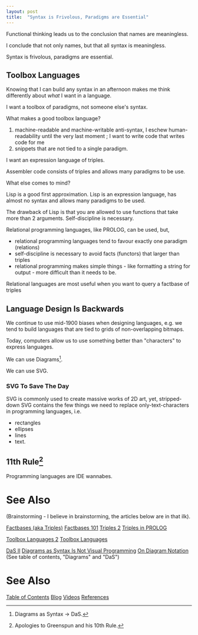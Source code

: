 ```yaml
---
layout: post
title:  "Syntax is Frivolous, Paradigms are Essential"
---
```


Functional thinking leads us to the conclusion that names are meaningless.

I conclude that not only names, but that all syntax is meaningless.

Syntax is frivolous, paradigms are essential.

## Toolbox Languages
Knowing that I can build any syntax in an afternoon makes me think differently about *what* I want in a language.

I want a toolbox of paradigms, not someone else's syntax.

What makes a good toolbox language?
1. machine-readable and machine-writable anti-syntax, I eschew human-readability until the very last moment ; I want to write code that writes code for me
2. snippets that are not tied to a single paradigm.

I want an expression language of triples.

Assembler code consists of triples and allows many paradigms to be use.

What else comes to mind?

Lisp is a good first approximation.  Lisp is an expression language, has almost no syntax and allows many paradigms to be used.

The drawback of Lisp is that you are allowed to use functions that take more than 2 arguments.  Self-discipline is necessary.

Relational programming languages, like PROLOG, can be used, but,
- relational programming languages tend to favour exactly one paradigm (relations)
- self-discipline is necessary to avoid facts (functors) that larger than triples
- relational programming makes simple things - like formatting a string for output - more difficult than it needs to be.

Relational languages are most useful when you want to query a factbase of triples

## Language Design Is Backwards
We continue to use mid-1900 biases when designing languages, e.g. we tend to build languages that are tied to grids of non-overlapping bitmaps.

Today, computers allow us to use something better than "characters" to express languages.

We can use Diagrams[^2].

[^2]: Diagrams as Syntax -> DaS.

We can use SVG.

### SVG To Save The Day

SVG is commonly used to create massive works of 2D art, yet, stripped-down SVG contains the few things we need to replace only-text-characters in programming languages, i.e.
- rectangles
- ellipses
- lines
- text.

## 11th Rule[^1]
Programming languages are IDE wannabes.

[^1]: Apologies to Greenspun and his 10th Rule.

# See Also

(Brainstorming - I believe in brainstorming, the articles below are in that ilk).

[Factbases (aka Triples)](https://guitarvydas.github.io/2021/01/17/Factbases.html)
[Factbases 101](https://guitarvydas.github.io/2021/04/26/Factbases-101.html)
[Triples 2](https://guitarvydas.github.io/2021/03/16/Triples.html)
[Triples in PROLOG](https://guitarvydas.github.io/2021/11/06/Triples-in-PROLOG.html)

[Toolbox Languages 2](https://guitarvydas.github.io/2021/04/28/Toolbox-Languages-(2).html)
[Toolbox Languages](https://guitarvydas.github.io/2021/03/16/Toolbox-Languages.html)

[DaS II](https://guitarvydas.github.io/2021/10/02/DaS-II.html)
[Diagrams as Syntax Is Not Visual Programming](https://guitarvydas.github.io/2021/08/15/Diagrams-As-Syntax-Is-Not-Visual-Programming.html)
[On Diagram Notation](https://guitarvydas.github.io/2021/11/24/On-Diagram-Notation.html)
(See table of contents, "Diagrams" and "DaS")

# See Also

[Table of Contents](https://guitarvydas.github.io/2021/12/10/Table-of-Contents-Dec-01-2021.html)
[Blog](https://guitarvydas.github.io)
[Videos](https://www.youtube.com/channel/UC9EJr0nKHwadbHUtc5zHdmQ/videos)
[References](https://guitarvydas.github.io/2021/01/14/References.html)

<script src="https://utteranc.es/client.js" 
        repo="guitarvydas/guitarvydas.github.io" 
        issue-term="pathname" 
        theme="github-light" 
        crossorigin="anonymous" 
        async> 
</script> 
